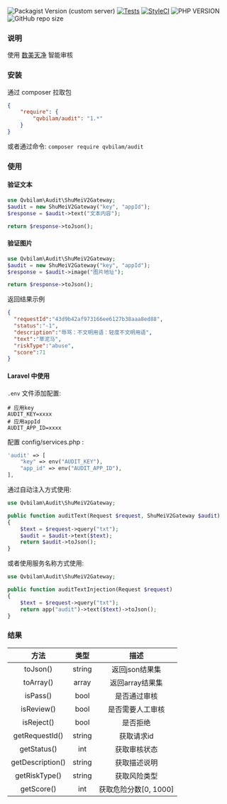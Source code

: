 

![Packagist Version (custom server)](https://img.shields.io/packagist/v/qvbilam/audit)
[![Tests](https://github.com/qvbilam/audit/actions/workflows/main.yaml/badge.svg)](https://github.com/qvbilam/audit/actions/workflows/main.yaml)
[![StyleCI](https://github.styleci.io/repos/613246431/shield)](https://packagist.org/packages/qvbilam/audit)
![PHP VERSION](https://img.shields.io/badge/php-%3E%3D7.3-blue)
![GitHub repo size](https://img.shields.io/github/repo-size/qvbilam/audit)

### 说明
使用 [数美天净](https://help.ishumei.com/) 智能审核

### 安装
通过 composer 拉取包
```json
{
    "require": {
        "qvbilam/audit": "1.*"
    }
}
```
或者通过命令: `composer require qvbilam/audit`

### 使用
#### 验证文本

```php
use Qvbilam\Audit\ShuMeiV2Gateway;
$audit = new ShuMeiV2Gateway("key", "appId");
$response = $audit->text("文本内容");

return $response->toJson(); 
```

#### 验证图片

```php
use Qvbilam\Audit\ShuMeiV2Gateway;
$audit = new ShuMeiV2Gateway("key", "appId");
$response = $audit->image("图片地址");

return $response->toJson(); 
```

返回结果示例
```json
{
  "requestId":"43d9b42af973166ee6127b38aaa8ed88",
  "status":"-1",
  "description":"辱骂：不文明用语：轻度不文明用语",
  "text":"草泥马",
  "riskType":"abuse",
  "score":71
}
```



#### Laravel 中使用
`.env` 文件添加配置:
```shell
# 应用key
AUDIT_KEY=xxxx
# 应用appId
AUDIT_APP_ID=xxxx
```

配置 config/services.php :
```PHP
'audit' => [
    "key" => env("AUDIT_KEY"),
    "app_id" => env("AUDIT_APP_ID"),
],
```

通过自动注入方式使用:

```php
use Qvbilam\Audit\ShuMeiV2Gateway;

public function auditText(Request $request, ShuMeiV2Gateway $audit)
{
    $text = $request->query("txt");
    $audit = $audit->text($text);
    return $audit->toJson();
}
```

或者使用服务名称方式使用:

```php
use Qvbilam\Audit\ShuMeiV2Gateway;

public function auditTextInjection(Request $request)
{
    $text = $request->query("txt");
    return app("audit")->text($text)->toJson();
}
```



### 结果
|       方法       |  类型  |         描述          |
| :--------------: | :----: | :-------------------: |
|     toJson()     | string |    返回json结果集     |
|    toArray()     | array  |    返回array结果集    |
|     isPass()     |  bool  |     是否通过审核      |
|    isReview()    |  bool  |   是否需要人工审核    |
|    isReject()    |  bool  |       是否拒绝        |
|  getRequestId()  | string |      获取请求id       |
|   getStatus()    |  int   |     获取审核状态      |
| getDescription() | string |     获取描述说明      |
|  getRiskType()   | string |     获取风险类型      |
|    getScore()    |  int   | 获取危险分数[0, 1000] |


